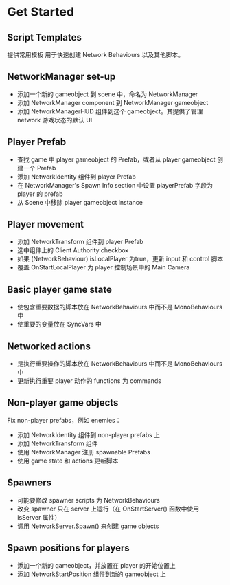 # Get Started

## Script Templates

提供常用模板 用于快速创建 Network Behaviours 以及其他脚本。

## NetworkManager set-up

- 添加一个新的 gameobject 到 scene 中，命名为 NetworkManager
- 添加 NetworkManager component 到 NetworkManager gameobject
- 添加 NetworkManagerHUD 组件到这个 gameobject。其提供了管理 network 游戏状态的默认 UI

## Player Prefab

- 查找 game 中 player gameobject 的 Prefab，或者从 player gameobject 创建一个 Prefab
- 添加 NetworkIdentity 组件到 player Prefab
- 在 NetworkManager's Spawn Info section 中设置 playerPrefab 字段为 player 的 prefab
- 从 Scene 中移除 player gameobject instance

## Player movement

- 添加 NetworkTransform 组件到 player Prefab
- 选中组件上的 Client Authority checkbox
- 如果 (NetworkBehaviour) isLocalPlayer 为true，更新 input 和 control 脚本
- 覆盖 OnStartLocalPlayer 为 player 控制场景中的 Main Camera

## Basic player game state

- 使包含重要数据的脚本放在 NetworkBehaviours 中而不是 MonoBehaviours 中
- 使重要的变量放在 SyncVars 中

## Networked actions

- 是执行重要操作的脚本放在 NetworkBehaviours 中而不是 MonoBehaviours 中
- 更新执行重要 player 动作的 functions 为 commands

## Non-player game objects

Fix non-player prefabs，例如 enemies：

- 添加 NetworkIdentity 组件到 non-player prefabs 上
- 添加 NetworkTransform 组件
- 使用 NetworkManager 注册 spawnable Prefabs
- 使用 game state 和 actions 更新脚本

## Spawners

- 可能要修改 spawner scripts 为 NetworkBehaviours
- 改变 spawner 只在 server 上运行（在 OnStartServer() 函数中使用 isServer 属性）
- 调用 NetworkServer.Spawn() 来创建 game objects

## Spawn positions for players

- 添加一个新的 gameobject，并放置在 player 的开始位置上
- 添加 NetworkStartPosition 组件到新的 gameobject 上
